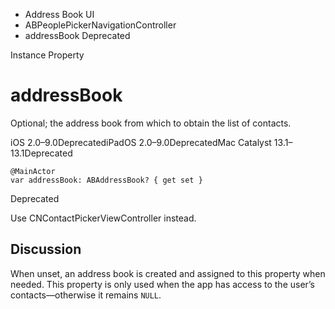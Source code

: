 

- Address Book UI
- ABPeoplePickerNavigationController
-  addressBook Deprecated

Instance Property

# addressBook

Optional; the address book from which to obtain the list of contacts.

iOS 2.0–9.0DeprecatediPadOS 2.0–9.0DeprecatedMac Catalyst 13.1–13.1Deprecated

``` source
@MainActor
var addressBook: ABAddressBook? { get set }
```

Deprecated

Use CNContactPickerViewController instead.

## Discussion

When unset, an address book is created and assigned to this property when needed. This property is only used when the app has access to the user’s contacts—otherwise it remains `NULL`.

